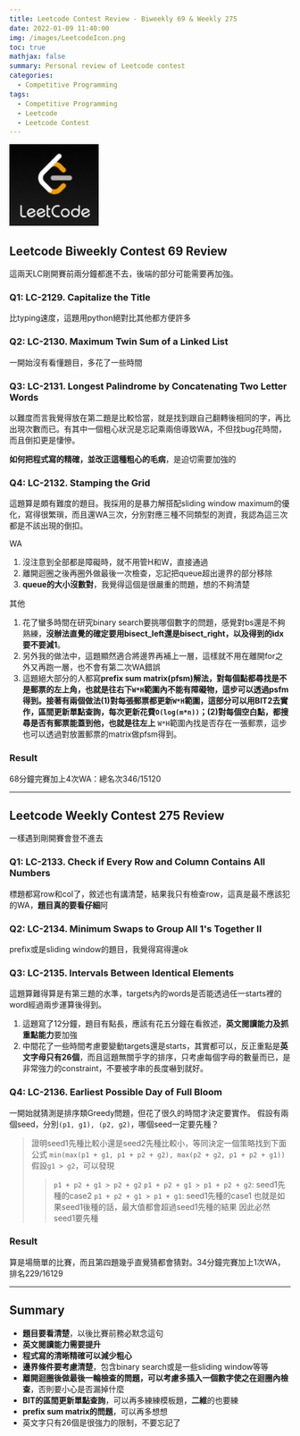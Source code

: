 ```yaml
---
title: Leetcode Contest Review - Biweekly 69 & Weekly 275
date: 2022-01-09 11:40:00
img: /images/LeetcodeIcon.png
toc: true
mathjax: false 
summary: Personal review of Leetcode contest 
categories: 
  - Competitive Programming
tags: 
  - Competitive Programming
  - Leetcode
  - Leetcode Contest
---
```



![](/images/LeetcodeIcon.png)


## Leetcode Biweekly Contest 69 Review
這兩天LC剛開賽前兩分鐘都進不去，後端的部分可能需要再加強。

### Q1: LC-2129. Capitalize the Title

比typing速度，這題用python絕對比其他都方便許多


### Q2: LC-2130. Maximum Twin Sum of a Linked List

一開始沒有看懂題目，多花了一些時間

### Q3: LC-2131. Longest Palindrome by Concatenating Two Letter Words

以難度而言我覺得放在第二題是比較恰當，就是找到跟自己翻轉後相同的字，再比出現次數而已。有其中一個粗心狀況是忘記乘兩倍導致WA，不但找bug花時間，而且倒扣更是悽慘。

**如何把程式寫的精確，並改正這種粗心的毛病**，是迫切需要加強的


### Q4: LC-2132. Stamping the Grid

這題算是頗有難度的題目。我採用的是暴力解搭配sliding window maximum的優化，寫得很繁瑣，而且還WA三次，分別對應三種不同類型的測資，我認為這三次都是不該出現的倒扣。

WA
1. 沒注意到全部都是障礙時，就不用管H和W，直接通過
2. 離開迴圈之後再圈外做最後一次檢查，忘記把queue超出邊界的部分移除
3. **queue的大小沒數對**，我覺得這個是很嚴重的問題，想的不夠清楚

其他
1. 花了蠻多時間在研究binary search要挑哪個數字的問題，感覺對bs還是不夠熟練，**沒辦法直覺的確定要用bisect_left還是bisect_right，以及得到的idx要不要減1**。
2. 另外我的做法中，這題顯然適合將邊界再補上一層，這樣就不用在離開for之外又再跑一層，也不會有第二次WA錯誤
3. 這題絕大部分的人都寫**prefix sum matrix(pfsm)**解法，對每個點都尋找是不是郵票的左上角，也就是往右下`W*H`範圍內不能有障礙物，這步可以透過psfm得到。接著有兩個做法(1)對每張郵票都更新`W*H`範圍，這部分可以用BIT2去實作，**區間更新單點查詢**，每次更新花費`O(log(m*n))`；(2)對每個空白點，都搜尋是否有郵票能蓋到他，也就是往**左上** `W*H`範圍內找是否存在一張郵票，這步也可以透過對放置郵票的matrix做pfsm得到。

### Result

68分鐘完賽加上4次WA：總名次346/15120

----

## Leetcode Weekly Contest 275 Review
一樣遇到剛開賽會登不進去

### Q1: LC-2133. Check if Every Row and Column Contains All Numbers

標題都寫row和col了，敘述也有講清楚，結果我只有檢查row，這真是最不應該犯的WA，**題目真的要看仔細**阿

### Q2: LC-2134. Minimum Swaps to Group All 1's Together II

prefix或是sliding window的題目，我覺得寫得還ok

### Q3: LC-2135. Intervals Between Identical Elements

這題算難得算是有第三題的水準，targets內的words是否能透過任一starts裡的word經過兩步運算後得到。

1. 這題寫了12分鐘，題目有點長，應該有花五分鐘在看敘述，**英文閱讀能力及抓重點能力**要加強
2. 中間花了一些時間考慮要變動targets還是starts，其實都可以，反正重點是**英文字母只有26個**，而且這題無關乎字的排序，只考慮每個字母的數量而已，是非常強力的constraint，不要被字串的長度嚇到就好。


### Q4: LC-2136. Earliest Possible Day of Full Bloom

一開始就猜測是排序類Greedy問題，但花了很久的時間才決定要實作。
假設有兩個seed，分別`(p1, g1), (p2, g2)`，哪個seed一定要先種？
> 證明seed1先種比較小還是seed2先種比較小，等同決定一個策略找到下面公式
> `min(max(p1 + g1, p1 + p2 + g2), max(p2 + g2, p1 + p2 + g1))`
> 假設`g1 > g2`，可以發現
> > `p1 + p2 + g1 > p2 + g2`
> > `p1 + p2 + g1 > p1 + p2 + g2`: seed1先種的case2
> > `p1 + p2 + g1 > p1 + g1`: seed1先種的case1
> 也就是如果seed1後種的話，最大值都會超過seed1先種的結果
> 因此必然seed1要先種


### Result

算是場簡單的比賽，而且第四題幾乎直覺猜都會猜對。34分鐘完賽加上1次WA，排名229/16129

----

## Summary

- **題目要看清楚**，以後比賽前務必默念這句
- **英文閱讀能力需要提升**
- **程式寫的清晰精確可以減少粗心**
- **邊界條件要考慮清楚**，包含binary search或是一些sliding window等等
- **離開迴圈後做最後一輪檢查的問題，可以考慮多插入一個數字使之在迴圈內檢查**，否則要小心是否漏掉什麼
- **BIT的區間更新單點查詢**，可以再多練練模板題，**二維**的也要練
- **prefix sum matrix的問題**，可以再多想想
- 英文字只有26個是很強力的限制，不要忘記了

